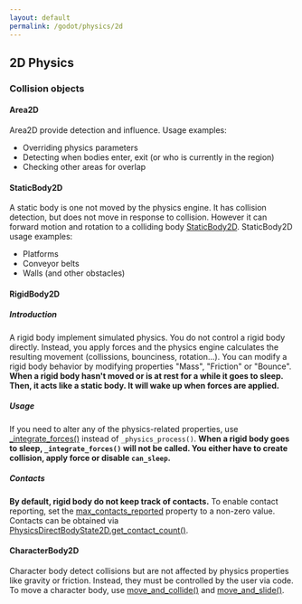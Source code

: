 ```yaml
---
layout: default
permalink: /godot/physics/2d
---
```

## 2D Physics
### Collision objects

#### **Area2D**
Area2D provide detection and influence. Usage examples:
- Overriding physics parameters
- Detecting when bodies enter, exit (or who is currently in the region)
- Checking other areas for overlap

#### **StaticBody2D**
A static body is one not moved by the physics engine. It has collision detection, but does not move in response to collision. However it can forward motion and rotation to a colliding body [StaticBody2D](https://docs.godotengine.org/en/stable/tutorials/physics/physics_introduction.html#staticbody2d). StaticBody2D usage examples:

- Platforms
- Conveyor belts
- Walls (and other obstacles)

#### **RigidBody2D**
##### Introduction
A rigid body implement simulated physics. You do not control a rigid body directly. Instead, you apply forces and the physics engine calculates the resulting movement (collissions, bounciness, rotation...). You can modify a rigid body behavior by modifying properties "Mass", "Friction" or "Bounce". **When a rigid body hasn't moved or is at rest for a while it goes to sleep. Then, it acts like a static body. It will wake up when forces are applied.**

##### Usage
If you need to alter any of the physics-related properties, use [_integrate_forces()](https://docs.godotengine.org/en/stable/classes/class_rigidbody2d.html#class-rigidbody2d-private-method-integrate-forces) instead of ```_physics_process()```. **When a rigid body goes to sleep, ```_integrate_forces()``` will not be called. You either have to create collision, apply force or disable ```can_sleep```.**

##### Contacts
**By default, rigid body do not keep track of contacts.** To enable contact reporting, set the [max_contacts_reported](https://docs.godotengine.org/en/stable/classes/class_rigidbody2d.html#class-rigidbody2d-property-max-contacts-reported) property to a non-zero value. Contacts can be obtained via [PhysicsDirectBodyState2D.get_contact_count()](https://docs.godotengine.org/en/stable/classes/class_physicsdirectbodystate2d.html#class-physicsdirectbodystate2d-method-get-contact-count).

#### **CharacterBody2D**
Character body detect collisions but are not affected by physics properties like gravity or friction. Instead, they must be controlled by the user via code. To move a character body, use [move_and_collide()](https://docs.godotengine.org/en/stable/classes/class_physicsbody2d.html#class-physicsbody2d-method-move-and-collide) and [move_and_slide()](https://docs.godotengine.org/en/stable/classes/class_characterbody2d.html#class-characterbody2d-method-move-and-slide).